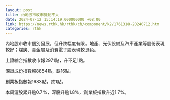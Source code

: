 ```yaml
---
layout: post
title: 內地股市收市變動不大
date: 2024-07-12 15:14:19.000000000 +08:00
link: https://news.rthk.hk/rthk/ch/component/k2/1761318-20240712.htm
categories: rthk
---
```


內地股市收市個別發展，但升跌幅度有限。地產、光伏設備及汽車產業等股份表現較好；煤炭、貴金屬及消費電子股表現較遜色。

上證綜合指數收市報2971點，升不足1點。

深證成份指數報8854點，跌16點。

創業板指數報1683點，跌1點。

本周滬股累升逾0.7%，深股升逾1.8%，創業板指數升近1.7%。
